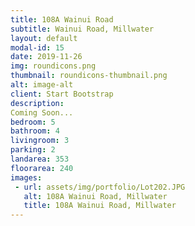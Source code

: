 ```yaml
---
title: 108A Wainui Road
subtitle: Wainui Road, Millwater
layout: default
modal-id: 15
date: 2019-11-26
img: roundicons.png
thumbnail: roundicons-thumbnail.png
alt: image-alt
client: Start Bootstrap
description:
Coming Soon...
bedroom: 5
bathroom: 4
livingroom: 3
parking: 2
landarea: 353
floorarea: 240
images:
 - url: assets/img/portfolio/Lot202.JPG
   alt: 108A Wainui Road, Millwater
   title: 108A Wainui Road, Millwater
---
```

